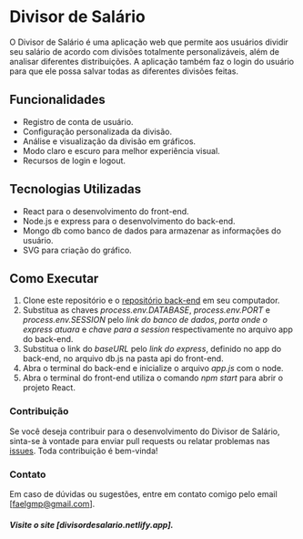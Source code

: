 # Divisor de Salário

O Divisor de Salário é uma aplicação web que permite aos usuários dividir seu salário de acordo com divisões totalmente personalizáveis, além de analisar diferentes distribuições. A aplicação também faz o login do usuário para que ele possa salvar todas as diferentes divisões feitas.

## Funcionalidades

* Registro de conta de usuário.
* Configuração personalizada da divisão.
* Análise e visualização da divisão em gráficos.
* Modo claro e escuro para melhor experiência visual.
* Recursos de login e logout.

## Tecnologias Utilizadas

* React para o desenvolvimento do front-end.
* Node.js e express para o desenvolvimento do back-end.
* Mongo db como banco de dados para armazenar as informações do usuário.
* SVG para criação do gráfico.

## Como Executar

1. Clone este repositório e o [repositório back-end](https://github.com/RGMenezes/db-divisor-de-salario) em seu computador.
2. Substitua as chaves *process.env.DATABASE*, *process.env.PORT* e *process.env.SESSION* pelo *link do banco de dados*, *porta onde o express atuara* e *chave para a session* respectivamente no arquivo app do back-end.
3. Substitua o link do *baseURL* pelo *link do express*, definido no app do back-end, no arquivo db.js na pasta api do front-end.
4. Abra o terminal do back-end e inicialize o arquivo *app.js* com o node.
5. Abra o terminal do front-end utiliza o comando *npm start* para abrir o projeto React.

### Contribuição

Se você deseja contribuir para o desenvolvimento do Divisor de Salário, sinta-se à vontade para enviar pull requests ou relatar problemas nas [issues](https://github.com/RGMenezes/db-divisor-de-salario/issues). Toda contribuição é bem-vinda!

### Contato
Em caso de dúvidas ou sugestões, entre em contato comigo pelo email [faelgmp@gmail.com].

##### Visite o site [divisordesalario.netlify.app].